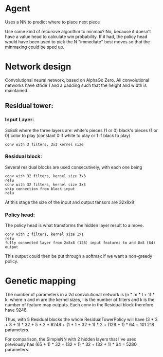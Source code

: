# Agent

Uses a NN to predict where to place next piece

Use some kind of recursive algorithm to minmax? No, because it doesn't have a value head to calculate win probability. If it had, the policy head would have been used to pick the N "immediate" best moves so that the minmaxing could be sped up.

# Network design
Convolutional neural network, based on AlphaGo Zero. All convolutional networks have stride 1 and a padding such that the height and width is maintained.

## Residual tower:

### Input Layer:
3x8x8 where the three layers are:
    white's pieces (1 or 0)
    black's pieces (1 or 0)
    color to play (constant 0 if white to play or 1 if black to play)

    conv with 3 filters, 3x3 kernel size

### Residual block:
Several residual blocks are used consecutively, with each one being

    conv with 32 filters, kernel size 3x3
    relu
    conv with 32 filters, kernel size 3x3
    skip connection from block input
    relu

At this stage the size of the input and output tensors are 32x8x8

### Policy head:
The policy head is what transforms the hidden layer result to a move.

    conv with 2 filters, kernel size 1x1
    relu
    fully connected layer from 2x8x8 (128) input features to and 8x8 (64) output

This output could then be put through a softmax if we want a non-greedy policy.
# Genetic mapping
The number of parameters in a 2d convolutional network is (n * m * l + 1) * k, where n and m are the kernel sizes, l is the number of filters and k is the number of feature map outputs. Each conv in the Residual block therefore have 9248.

Thus, with 5 Residual blocks the whole ResidualTowerPolicy will have (3 * 3 + 3 + 1) * 32 + 5 * 2 * 9248 + (1 * 1 * 32 + 1) * 2 + (128 + 1) * 64 = 101 218 parameters.

For comparison, the SimpleNN with 2 hidden layers that I've used previously has (65 + 1) * 32 + (32 + 1) * 32 + (32 + 1) * 64 = 5280 parameters.